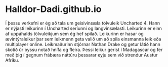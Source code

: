 # Halldor-Dadi.github.io
Í þessu verkefni er ég að tala um geisivinsæla tölvuleik Uncharted 4. Hann er nýjasti leikurinn í Uncharted seríunni og langvinsælasti. Leikurinn er einn af uppáhalds tölvuleikjum sem ég hef spilað. Leikurinn er hasar og ævintýraleikur þar sem leikmenn geta valið um að spila einsmanna leik eða multiplayer online. Leikmaðurinn stjórnar Nathan Drake og getur látið hann skotið úr byssu notað hnífa og fleira. Þessi leikur gerist í Madagascar og fer með þig í gegnum frábæra náttúru þessarar eyju sem við strendur Austur Afríku. 
